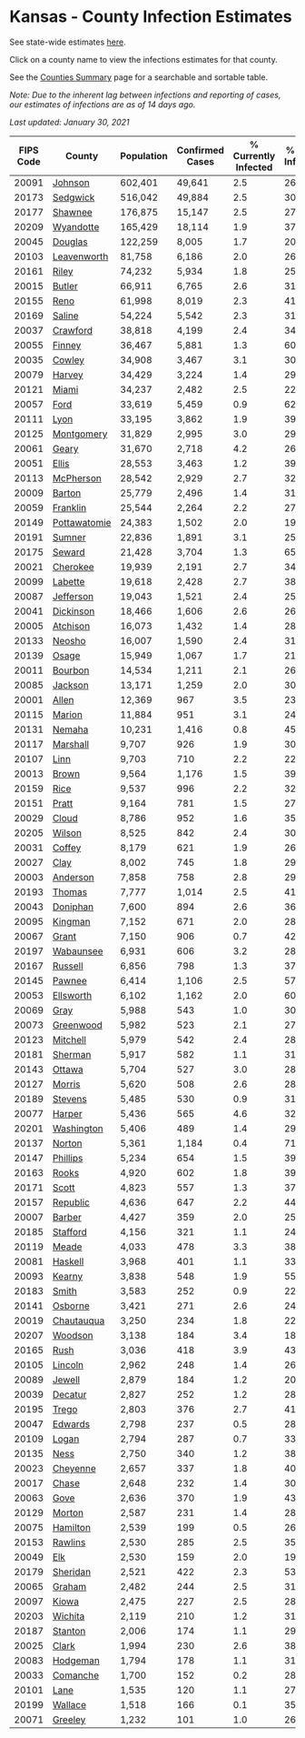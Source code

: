 # Kansas - County Infection Estimates

See state-wide estimates [here](/infections/us-ks).

Click on a county name to view the infections estimates for that county.

See the [Counties Summary](/infections/summary-counties) page for a searchable and sortable table.

*Note: Due to the inherent lag between infections and reporting of cases, our estimates of infections are as of 14 days ago.*

*Last updated: January 30, 2021*

|   FIPS Code |                       County |   Population |   Confirmed Cases |   % Currently Infected |   % Total Infected |
|-------------|------------------------------|--------------|-------------------|------------------------|--------------------|
|       20091 |           [Johnson](johnson) |      602,401 |            49,641 |                    2.5 |               26.1 |
|       20173 |         [Sedgwick](sedgwick) |      516,042 |            49,884 |                    2.5 |               30.7 |
|       20177 |           [Shawnee](shawnee) |      176,875 |            15,147 |                    2.5 |               27.1 |
|       20209 |       [Wyandotte](wyandotte) |      165,429 |            18,114 |                    1.9 |               37.1 |
|       20045 |           [Douglas](douglas) |      122,259 |             8,005 |                    1.7 |               20.9 |
|       20103 |   [Leavenworth](leavenworth) |       81,758 |             6,186 |                    2.0 |               26.7 |
|       20161 |               [Riley](riley) |       74,232 |             5,934 |                    1.8 |               25.6 |
|       20015 |             [Butler](butler) |       66,911 |             6,765 |                    2.6 |               31.6 |
|       20155 |                 [Reno](reno) |       61,998 |             8,019 |                    2.3 |               41.1 |
|       20169 |             [Saline](saline) |       54,224 |             5,542 |                    2.3 |               31.9 |
|       20037 |         [Crawford](crawford) |       38,818 |             4,199 |                    2.4 |               34.0 |
|       20055 |             [Finney](finney) |       36,467 |             5,881 |                    1.3 |               60.1 |
|       20035 |             [Cowley](cowley) |       34,908 |             3,467 |                    3.1 |               30.2 |
|       20079 |             [Harvey](harvey) |       34,429 |             3,224 |                    1.4 |               29.9 |
|       20121 |               [Miami](miami) |       34,237 |             2,482 |                    2.5 |               22.4 |
|       20057 |                 [Ford](ford) |       33,619 |             5,459 |                    0.9 |               62.8 |
|       20111 |                 [Lyon](lyon) |       33,195 |             3,862 |                    1.9 |               39.9 |
|       20125 |     [Montgomery](montgomery) |       31,829 |             2,995 |                    3.0 |               29.1 |
|       20061 |               [Geary](geary) |       31,670 |             2,718 |                    4.2 |               26.1 |
|       20051 |               [Ellis](ellis) |       28,553 |             3,463 |                    1.2 |               39.0 |
|       20113 |       [McPherson](mcpherson) |       28,542 |             2,929 |                    2.7 |               32.4 |
|       20009 |             [Barton](barton) |       25,779 |             2,496 |                    1.4 |               31.3 |
|       20059 |         [Franklin](franklin) |       25,544 |             2,264 |                    2.2 |               27.9 |
|       20149 | [Pottawatomie](pottawatomie) |       24,383 |             1,502 |                    2.0 |               19.0 |
|       20191 |             [Sumner](sumner) |       22,836 |             1,891 |                    3.1 |               25.2 |
|       20175 |             [Seward](seward) |       21,428 |             3,704 |                    1.3 |               65.7 |
|       20021 |         [Cherokee](cherokee) |       19,939 |             2,191 |                    2.7 |               34.2 |
|       20099 |           [Labette](labette) |       19,618 |             2,428 |                    2.7 |               38.8 |
|       20087 |       [Jefferson](jefferson) |       19,043 |             1,521 |                    2.4 |               25.2 |
|       20041 |       [Dickinson](dickinson) |       18,466 |             1,606 |                    2.6 |               26.8 |
|       20005 |         [Atchison](atchison) |       16,073 |             1,432 |                    1.4 |               28.4 |
|       20133 |             [Neosho](neosho) |       16,007 |             1,590 |                    2.4 |               31.1 |
|       20139 |               [Osage](osage) |       15,949 |             1,067 |                    1.7 |               21.1 |
|       20011 |           [Bourbon](bourbon) |       14,534 |             1,211 |                    2.1 |               26.1 |
|       20085 |           [Jackson](jackson) |       13,171 |             1,259 |                    2.0 |               30.9 |
|       20001 |               [Allen](allen) |       12,369 |               967 |                    3.5 |               23.4 |
|       20115 |             [Marion](marion) |       11,884 |               951 |                    3.1 |               24.7 |
|       20131 |             [Nemaha](nemaha) |       10,231 |             1,416 |                    0.8 |               45.0 |
|       20117 |         [Marshall](marshall) |        9,707 |               926 |                    1.9 |               30.2 |
|       20107 |                 [Linn](linn) |        9,703 |               710 |                    2.2 |               22.8 |
|       20013 |               [Brown](brown) |        9,564 |             1,176 |                    1.5 |               39.3 |
|       20159 |                 [Rice](rice) |        9,537 |               996 |                    2.2 |               32.4 |
|       20151 |               [Pratt](pratt) |        9,164 |               781 |                    1.5 |               27.5 |
|       20029 |               [Cloud](cloud) |        8,786 |               952 |                    1.6 |               35.0 |
|       20205 |             [Wilson](wilson) |        8,525 |               842 |                    2.4 |               30.3 |
|       20031 |             [Coffey](coffey) |        8,179 |               621 |                    1.9 |               26.1 |
|       20027 |                 [Clay](clay) |        8,002 |               745 |                    1.8 |               29.5 |
|       20003 |         [Anderson](anderson) |        7,858 |               758 |                    2.8 |               29.9 |
|       20193 |             [Thomas](thomas) |        7,777 |             1,014 |                    2.5 |               41.5 |
|       20043 |         [Doniphan](doniphan) |        7,600 |               894 |                    2.6 |               36.8 |
|       20095 |           [Kingman](kingman) |        7,152 |               671 |                    2.0 |               28.9 |
|       20067 |               [Grant](grant) |        7,150 |               906 |                    0.7 |               42.8 |
|       20197 |       [Wabaunsee](wabaunsee) |        6,931 |               606 |                    3.2 |               28.5 |
|       20167 |           [Russell](russell) |        6,856 |               798 |                    1.3 |               37.4 |
|       20145 |             [Pawnee](pawnee) |        6,414 |             1,106 |                    2.5 |               57.4 |
|       20053 |       [Ellsworth](ellsworth) |        6,102 |             1,162 |                    2.0 |               60.3 |
|       20069 |                 [Gray](gray) |        5,988 |               543 |                    1.0 |               30.3 |
|       20073 |       [Greenwood](greenwood) |        5,982 |               523 |                    2.1 |               27.7 |
|       20123 |         [Mitchell](mitchell) |        5,979 |               542 |                    2.4 |               28.8 |
|       20181 |           [Sherman](sherman) |        5,917 |               582 |                    1.1 |               31.3 |
|       20143 |             [Ottawa](ottawa) |        5,704 |               527 |                    3.0 |               28.9 |
|       20127 |             [Morris](morris) |        5,620 |               508 |                    2.6 |               28.2 |
|       20189 |           [Stevens](stevens) |        5,485 |               530 |                    0.9 |               31.9 |
|       20077 |             [Harper](harper) |        5,436 |               565 |                    4.6 |               32.7 |
|       20201 |     [Washington](washington) |        5,406 |               489 |                    1.4 |               29.1 |
|       20137 |             [Norton](norton) |        5,361 |             1,184 |                    0.4 |               71.1 |
|       20147 |         [Phillips](phillips) |        5,234 |               654 |                    1.5 |               39.9 |
|       20163 |               [Rooks](rooks) |        4,920 |               602 |                    1.8 |               39.0 |
|       20171 |               [Scott](scott) |        4,823 |               557 |                    1.3 |               37.0 |
|       20157 |         [Republic](republic) |        4,636 |               647 |                    2.2 |               44.7 |
|       20007 |             [Barber](barber) |        4,427 |               359 |                    2.0 |               25.5 |
|       20185 |         [Stafford](stafford) |        4,156 |               321 |                    1.1 |               24.7 |
|       20119 |               [Meade](meade) |        4,033 |               478 |                    3.3 |               38.4 |
|       20081 |           [Haskell](haskell) |        3,968 |               401 |                    1.1 |               33.6 |
|       20093 |             [Kearny](kearny) |        3,838 |               548 |                    1.9 |               55.4 |
|       20183 |               [Smith](smith) |        3,583 |               252 |                    0.9 |               22.1 |
|       20141 |           [Osborne](osborne) |        3,421 |               271 |                    2.6 |               24.6 |
|       20019 |     [Chautauqua](chautauqua) |        3,250 |               234 |                    1.8 |               22.6 |
|       20207 |           [Woodson](woodson) |        3,138 |               184 |                    3.4 |               18.9 |
|       20165 |                 [Rush](rush) |        3,036 |               418 |                    3.9 |               43.8 |
|       20105 |           [Lincoln](lincoln) |        2,962 |               248 |                    1.4 |               26.2 |
|       20089 |             [Jewell](jewell) |        2,879 |               184 |                    1.2 |               20.9 |
|       20039 |           [Decatur](decatur) |        2,827 |               252 |                    1.2 |               28.4 |
|       20195 |               [Trego](trego) |        2,803 |               376 |                    2.7 |               41.4 |
|       20047 |           [Edwards](edwards) |        2,798 |               237 |                    0.5 |               28.9 |
|       20109 |               [Logan](logan) |        2,794 |               287 |                    0.7 |               33.0 |
|       20135 |                 [Ness](ness) |        2,750 |               340 |                    1.2 |               38.1 |
|       20023 |         [Cheyenne](cheyenne) |        2,657 |               337 |                    1.8 |               40.0 |
|       20017 |               [Chase](chase) |        2,648 |               232 |                    1.4 |               30.7 |
|       20063 |                 [Gove](gove) |        2,636 |               370 |                    1.9 |               43.8 |
|       20129 |             [Morton](morton) |        2,587 |               231 |                    1.4 |               28.6 |
|       20075 |         [Hamilton](hamilton) |        2,539 |               199 |                    0.5 |               26.3 |
|       20153 |           [Rawlins](rawlins) |        2,530 |               285 |                    2.5 |               35.4 |
|       20049 |                   [Elk](elk) |        2,530 |               159 |                    2.0 |               19.2 |
|       20179 |         [Sheridan](sheridan) |        2,521 |               422 |                    2.3 |               53.0 |
|       20065 |             [Graham](graham) |        2,482 |               244 |                    2.5 |               31.5 |
|       20097 |               [Kiowa](kiowa) |        2,475 |               227 |                    2.5 |               28.3 |
|       20203 |           [Wichita](wichita) |        2,119 |               210 |                    1.2 |               31.7 |
|       20187 |           [Stanton](stanton) |        2,006 |               174 |                    1.1 |               29.7 |
|       20025 |               [Clark](clark) |        1,994 |               230 |                    2.6 |               38.8 |
|       20083 |         [Hodgeman](hodgeman) |        1,794 |               178 |                    1.1 |               31.9 |
|       20033 |         [Comanche](comanche) |        1,700 |               152 |                    0.2 |               28.7 |
|       20101 |                 [Lane](lane) |        1,535 |               120 |                    1.1 |               27.6 |
|       20199 |           [Wallace](wallace) |        1,518 |               166 |                    0.1 |               35.7 |
|       20071 |           [Greeley](greeley) |        1,232 |               101 |                    1.0 |               26.8 |
